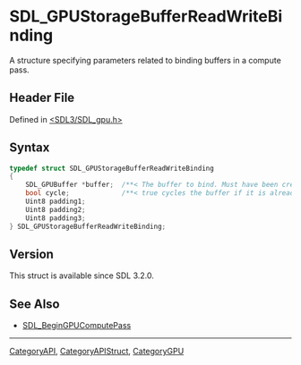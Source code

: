 # SDL_GPUStorageBufferReadWriteBinding

A structure specifying parameters related to binding buffers in a compute pass.

## Header File

Defined in [<SDL3/SDL_gpu.h>](https://github.com/libsdl-org/SDL/blob/main/include/SDL3/SDL_gpu.h)

## Syntax

```c
typedef struct SDL_GPUStorageBufferReadWriteBinding
{
    SDL_GPUBuffer *buffer;  /**< The buffer to bind. Must have been created with SDL_GPU_BUFFERUSAGE_COMPUTE_STORAGE_WRITE. */
    bool cycle;             /**< true cycles the buffer if it is already bound. */
    Uint8 padding1;
    Uint8 padding2;
    Uint8 padding3;
} SDL_GPUStorageBufferReadWriteBinding;
```

## Version

This struct is available since SDL 3.2.0.

## See Also

- [SDL_BeginGPUComputePass](SDL_BeginGPUComputePass)






----
[CategoryAPI](CategoryAPI), [CategoryAPIStruct](CategoryAPIStruct), [CategoryGPU](CategoryGPU)

